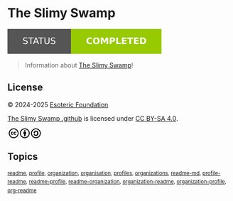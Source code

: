 # The Slimy Swamp

[![Project status: completed](./assets/images/badges/status.svg)](./)

> Information about [The Slimy Swamp](https://github.com/TheSlimySwamp)!

## License

<p xmlns:cc="http://creativecommons.org/ns#" xmlns:dct="http://purl.org/dc/terms/">
  &copy; 2024-2025 <a rel="cc:attributionURL dct:creator" property="cc:attributionName" href="https://esoteric.foundation">Esoteric Foundation</a>

  <a property="dct:title" rel="cc:attributionURL" href="/">The Slimy Swamp .github</a> is licensed under <a href="../LICENSE" target="_blank" rel="license noopener noreferrer" style="display: inline-block">CC BY-SA 4.0</a>.

  <a href="https://creativecommons.org/"><img style="height: 22px !important; margin-left: 3px; vertical-align: middle" src="./assets/images/icons/cc/cc.svg" alt="Creative Commons logo" /></a><a href="https://creativecommons.org/licenses/by-sa/4.0/"><img style="height: 22px !important; margin-left: 3px; vertical-align: middle" src="./assets/images/icons/cc/by.svg" alt="Creative Commons Attribution icon" /><img style="height: 22px !important; margin-left: 3px; vertical-align: middle" src="./assets/images/icons/cc/sa.svg" alt="Creative Commons ShareAlike icon" /></a>
</p>

## Topics

<sup>[readme](https://github.com/topics/readme), [profile](https://github.com/topics/profile), [organization](https://github.com/topics/organization), [organisation](https://github.com/topics/organisation), [profiles](https://github.com/topics/profiles), [organizations](https://github.com/topics/organizations), [readme-md](https://github.com/topics/readme-md), [profile-readme](https://github.com/topics/profile-readme), [readme-profile](https://github.com/topics/readme-profile), [readme-organization](https://github.com/topics/readme-organization), [organization-readme](https://github.com/topics/organization-readme), [organization-profile](https://github.com/topics/organization-profile), [org-readme](https://github.com/topics/org-readme)</sup>
